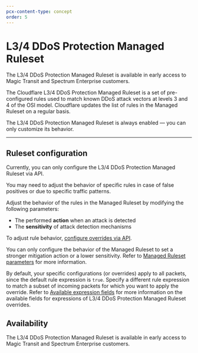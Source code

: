 ```yaml
---
pcx-content-type: concept
order: 5
---
```


# L3/4 DDoS Protection Managed Ruleset

<Aside type="warning">

The L3/4 DDoS Protection Managed Ruleset is available in early access to Magic Transit and Spectrum Enterprise customers.

</Aside>

The Cloudflare L3/4 DDoS Protection Managed Ruleset is a set of pre-configured rules used to match known DDoS attack vectors at levels 3 and 4 of the OSI model. Cloudflare updates the list of rules in the Managed Ruleset on a regular basis.

The L3/4 DDoS Protection Managed Ruleset is always enabled — you can only customize its behavior.

---

## Ruleset configuration

<Aside type="warning">

Currently, you can only configure the L3/4 DDoS Protection Managed Ruleset via API.

</Aside>

You may need to adjust the behavior of specific rules in case of false positives or due to specific traffic patterns.

Adjust the behavior of the rules in the Managed Ruleset by modifying the following parameters:

* The performed **action** when an attack is detected
* The **sensitivity** of attack detection mechanisms

To adjust rule behavior, [configure overrides via API](/managed-rulesets/l34-ddos/configure-api).

You can only configure the behavior of the Managed Ruleset to set a stronger mitigation action or a lower sensitivity. Refer to [Managed Ruleset parameters](/managed-rulesets/l34-ddos/override-parameters) for more information.

By default, your specific configurations (or overrides) apply to all packets, since the default rule expression is `true`. Specify a different rule expression to match a subset of incoming packets for which you want to apply the override. Refer to [Available expression fields](/managed-rulesets/l34-ddos/fields) for more information on the available fields for expressions of L3/4 DDoS Protection Managed Ruleset overrides.

## Availability

The L3/4 DDoS Protection Managed Ruleset is available in early access to Magic Transit and Spectrum Enterprise customers.
